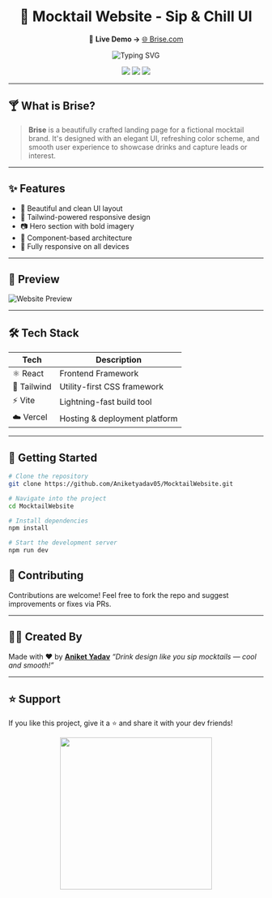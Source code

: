 <h1 align="center">🍹 Mocktail Website - Sip & Chill UI</h1>

<p align="center">
  🔗 <strong>Live Demo →</strong> <a href="https://brise-kappa.vercel.app/">🌐 Brise.com</a>
</p>

<p align="center">
  <img src="https://readme-typing-svg.demolab.com?font=Fira+Code&duration=2000&pause=1000&color=FFA07A&center=true&vCenter=true&width=500&lines=Welcome+to+Mocktail+Paradise!;Taste+UI+Design+with+Flavor!;React+%2B+Tailwind+%3D+Chill+Experience" alt="Typing SVG" />
</p>

<p align="center">
  <img src="https://img.shields.io/github/languages/top/Aniketyadav05/MocktailWebsite?color=FF6F61&style=for-the-badge" />
  <img src="https://img.shields.io/github/repo-size/Aniketyadav05/MocktailWebsite?style=for-the-badge&color=blueviolet" />
  <img src="https://img.shields.io/github/last-commit/Aniketyadav05/MocktailWebsite?style=for-the-badge&color=limegreen" />
</p>

---

## 🍸 What is Brise?

> **Brise** is a beautifully crafted landing page for a fictional mocktail brand. It's designed with an elegant UI, refreshing color scheme, and smooth user experience to showcase drinks and capture leads or interest.

---

## ✨ Features

- 🍓 Beautiful and clean UI layout  
- 🎨 Tailwind-powered responsive design  
- 📷 Hero section with bold imagery  
- 🧩 Component-based architecture  
- 📱 Fully responsive on all devices

---

## 📸 Preview

![Website Preview](https://github.com/user-attachments/assets/7a0ff27c-ccba-45cb-8767-796f0a4cc3fa)

<!-- Replace with real screenshot or GIF if available -->

---

## 🛠️ Tech Stack

| Tech         | Description                  |
|--------------|------------------------------|
| ⚛️ React     | Frontend Framework            |
| 🎨 Tailwind  | Utility-first CSS framework   |
| ⚡ Vite      | Lightning-fast build tool     |
| ☁️ Vercel    | Hosting & deployment platform |

---

## 🚀 Getting Started

```bash
# Clone the repository
git clone https://github.com/Aniketyadav05/MocktailWebsite.git

# Navigate into the project
cd MocktailWebsite

# Install dependencies
npm install

# Start the development server
npm run dev
````
## 🤝 Contributing

Contributions are welcome! Feel free to fork the repo and suggest improvements or fixes via PRs.

---

## 👨‍💻 Created By

Made with ❤️ by [**Aniket Yadav**](https://github.com/Aniketyadav05)
*“Drink design like you sip mocktails — cool and smooth!”*

---

## ⭐ Support

If you like this project, give it a ⭐ and share it with your dev friends!

<p align="center">
  <img src="https://media.giphy.com/media/8UGoY2v7z3y7Y/giphy.gif" width="300"/>
</p>
